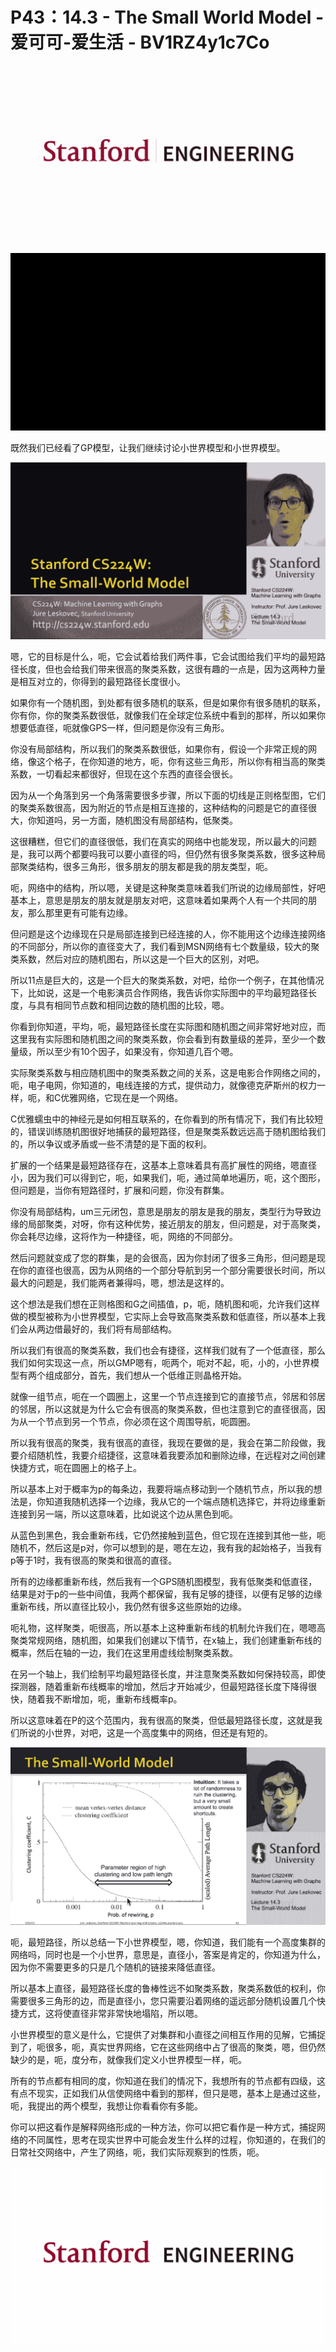 # P43：14.3 - The Small World Model - 爱可可-爱生活 - BV1RZ4y1c7Co

![](img/da88a0ae32e139d116e6945c8ff09c3a_0.png)

![](img/da88a0ae32e139d116e6945c8ff09c3a_1.png)

既然我们已经看了GP模型，让我们继续讨论小世界模型和小世界模型。

![](img/da88a0ae32e139d116e6945c8ff09c3a_3.png)

嗯，它的目标是什么，呃，它会试着给我们两件事，它会试图给我们平均的最短路径长度，但也会给我们带来很高的聚类系数，这很有趣的一点是，因为这两种力量是相互对立的，你得到的最短路径长度很小。

如果你有一个随机图，到处都有很多随机的联系，但是如果你有很多随机的联系，你有你，你的聚类系数很低，就像我们在全球定位系统中看到的那样，所以如果你想要低直径，呃就像GPS一样，但问题是你没有三角形。

你没有局部结构，所以我们的聚类系数很低，如果你有，假设一个非常正规的网络，像这个格子，在你知道的地方，呃，你有这些三角形，所以你有相当高的聚类系数，一切看起来都很好，但现在这个东西的直径会很长。

因为从一个角落到另一个角落需要很多步骤，所以下面的切线是正则格型图，它们的聚类系数很高，因为附近的节点是相互连接的，这种结构的问题是它的直径很大，你知道吗，另一方面，随机图没有局部结构，低聚类。

这很糟糕，但它们的直径很低，我们在真实的网络中也能发现，所以最大的问题是，我可以两个都要吗我可以要小直径的吗，但仍然有很多聚类系数，很多这种局部聚类结构，很多三角形，很多朋友的朋友都是我的朋友类型，呃。

呃，网络中的结构，所以嗯，关键是这种聚类意味着我们所说的边缘局部性，好吧基本上，意思是朋友的朋友就是朋友对吧，这意味着如果两个人有一个共同的朋友，那么那里更有可能有边缘。

但问题是这个边缘现在只是局部连接到已经连接的人，你不能用这个边缘连接网络的不同部分，所以你的直径变大了，我们看到MSN网络有七个数量级，较大的聚类系数，然后对应的随机图右，所以这是一个巨大的区别，对吧。

所以11点是巨大的，这是一个巨大的聚类系数，对吧，给你一个例子，在其他情况下，比如说，这是一个电影演员合作网络，我告诉你实际图中的平均最短路径长度，与具有相同节点数和相同边数的随机图的比较，嗯。

你看到你知道，平均，呃，最短路径长度在实际图和随机图之间非常好地对应，而这里我有实际图和随机图之间的聚类系数，你会看到有数量级的差异，至少一个数量级，所以至少有10个因子，如果没有，你知道几百个嗯。

实际聚类系数与相应随机图中的聚类系数之间的关系，这是电影合作网络之间的，呃，电子电网，你知道的，电线连接的方式，提供动力，就像德克萨斯州的权力一样，呃，和C优雅网络，它现在是一个网络。

C优雅蠕虫中的神经元是如何相互联系的，在你看到的所有情况下，我们有比较短的，错误训练随机图很好地捕获的最短路径，但是聚类系数远远高于随机图给我们的，所以争议或矛盾或一些不清楚的是下面的权利。

扩展的一个结果是最短路径存在，这基本上意味着具有高扩展性的网络，嗯直径小，因为我们可以得到它，呃，如果我们，呃，通过简单地遍历，呃，这个图形，但问题是，当你有短路径时，扩展和问题，你没有群集。

你没有局部结构，um三元闭包，意思是朋友的朋友是我的朋友，类型行为导致边缘的局部聚类，对呀，你有这种优势，接近朋友的朋友，但问题是，对于高聚类，你会耗尽边缘，这将作为一种捷径，呃，网络的不同部分。

然后问题就变成了您的群集，是的会很高，因为你封闭了很多三角形，但问题是现在你的直径也很高，因为从网络的一个部分导航到另一个部分需要很长时间，所以最大的问题是，我们能两者兼得吗，嗯，想法是这样的。

这个想法是我们想在正则格图和G之间插值，p，呃，随机图和呃，允许我们这样做的模型被称为小世界模型，它实际上会导致高聚类系数和低直径，所以基本上我们会从两边借最好的，我们将有局部结构。

所以我们有很高的聚类系数，我们也会有捷径，这样我们就有了一个低直径，那么我们如何实现这一点，所以GMP嗯有，呃两个，呃对不起，呃，小的，小世界模型有两个组成部分，首先，我们想从一个低维正则晶格开始。

就像一组节点，呃在一个圆圈上，这里一个节点连接到它的直接节点，邻居和邻居的邻居，所以这就是为什么它会有很高的聚类系数，但也注意到它的直径很高，因为从一个节点到另一个节点，你必须在这个周围导航，呃圆圈。

所以我有很高的聚类，我有很高的直径，我现在要做的是，我会在第二阶段做，我要介绍随机性，我要介绍捷径，这意味着我要添加和删除边缘，在远程对之间创建快捷方式，呃在圆圈上的格子上。

所以基本上对于概率为p的每条边，我要将端点移动到一个随机节点，所以我的想法是，你知道我随机选择一个边缘，我从它的一个端点随机选择它，并将边缘重新连接到另一端，所以这意味着，比如说这个边从黑色到呃。

从蓝色到黑色，我会重新布线，它仍然接触到蓝色，但它现在连接到其他一些，呃随机不，然后这是p对，你可以想到的是，嗯在左边，我有我的起始格子，当我有p等于1时，我有很高的聚类和很高的直径。

所有的边缘都重新布线，然后我有一个GPS随机图模型，我有低聚类和低直径，结果是对于p的一些中间值，我两个都保留，我有足够的捷径，以便有足够的边缘重新布线，所以直径比较小，我仍然有很多这些原始的边缘。

呃礼物，这样聚类，呃很高，所以基本上这种重新布线的机制允许我们在，嗯嗯高聚类常规网络，随机图，如果我们创建以下情节，在x轴上，我们创建重新布线的概率，然后在轴的一边，我们在这里用虚线绘制聚类系数。

在另一个轴上，我们绘制平均最短路径长度，并注意聚类系数如何保持较高，即使探测器，随着重新布线概率的增加，然后才开始减少，但最短路径长度下降得很快，随着我不断增加，呃，重新布线概率p。

所以这意味着在P的这个范围内，我有很高的聚类，但低最短路径长度，这就是我们所说的小世界，对吧，这是一个高度集中的网络，但还是有短的。



![](img/da88a0ae32e139d116e6945c8ff09c3a_5.png)

呃，最短路径，所以总结一下小世界模型，嗯，你知道，我们能有一个高度集群的网络吗，同时也是一个小世界，意思是，直径小，答案是肯定的，你知道为什么，因为你不需要更多的只是几个随机的链接来降低直径。

所以基本上直径，最短路径长度的鲁棒性远不如聚类系数，聚类系数低的权利，你需要很多三角形的边，而是直径小，您只需要沿着网络的遥远部分随机设置几个快捷方式，这将使直径非常非常快地塌陷，所以嗯。

小世界模型的意义是什么，它提供了对集群和小直径之间相互作用的见解，它捕捉到了，呃很多，呃，真实世界网络，它在这些网络中占了很高的聚类，嗯，但仍然缺少的是，呃，度分布，就像我们定义小世界模型一样，呃。

所有的节点都有相同的度，你知道在我们的情况下，我想所有的节点都有四级，这有点不现实，正如我们从信使网络中看到的那样，但只是嗯，基本上是通过这些，呃，我提出的两个模型，我想让你看看你有多能。

你可以把这看作是解释网络形成的一种方法，你可以把它看作是一种方式，捕捉网络的不同属性，思考在现实世界中可能会发生什么样的过程，你知道的，在我们的日常社交网络中，产生了网络，呃，我们实际观察到的性质，呃。



![](img/da88a0ae32e139d116e6945c8ff09c3a_7.png)